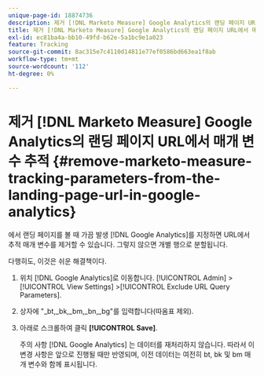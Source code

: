 ```yaml
---
unique-page-id: 18874736
description: 제거 [!DNL Marketo Measure] Google Analytics의 랜딩 페이지 URL에서 매개 변수 추적 - [!DNL Marketo Measure] - 제품 설명서
title: 제거 [!DNL Marketo Measure] Google Analytics의 랜딩 페이지 URL에서 매개 변수 추적
exl-id: ec81ba4a-bb10-49fd-b62e-5a1bc9e1a023
feature: Tracking
source-git-commit: 8ac315e7c4110d14811e77ef0586bd663ea1f8ab
workflow-type: tm+mt
source-wordcount: '112'
ht-degree: 0%

---
```


# 제거 [!DNL Marketo Measure] Google Analytics의 랜딩 페이지 URL에서 매개 변수 추적 {#remove-marketo-measure-tracking-parameters-from-the-landing-page-url-in-google-analytics}

에서 랜딩 페이지를 볼 때 가끔 발생 [!DNL Google Analytics]를 지정하면 URL에서 추적 매개 변수를 제거할 수 있습니다. 그렇지 않으면 개별 행으로 분할됩니다.

다행히도, 이것은 쉬운 해결책이다.

1. 위치 [!DNL Google Analytics]로 이동합니다. [!UICONTROL Admin] >[!UICONTROL View Settings] >[!UICONTROL Exclude URL Query Parameters].
1. 상자에 &quot;_bt,_bk,_bm,_bn,_bg&quot;를 입력합니다(따옴표 제외).
1. 아래로 스크롤하여 클릭 **[!UICONTROL Save]**.

   주의 사항 [!DNL Google Analytics] 는 데이터를 재처리하지 않습니다. 따라서 이 변경 사항은 앞으로 진행될 때만 반영되며, 이전 데이터는 여전히 bt, bk 및 bm 매개 변수와 함께 표시됩니다.
